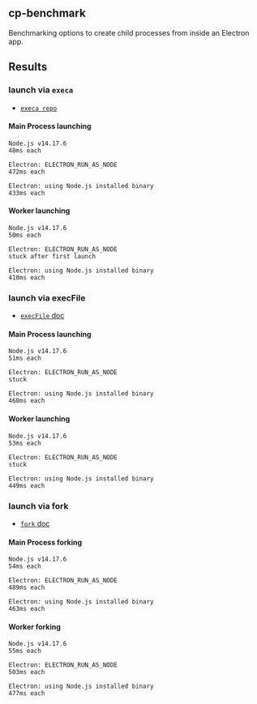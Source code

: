 ## cp-benchmark

Benchmarking options to create child processes from inside an Electron app.

## Results

### launch via `execa`

- [`execa repo`](https://github.com/sindresorhus/execa)

#### Main Process launching

```
Node.js v14.17.6
48ms each

Electron: ELECTRON_RUN_AS_NODE
472ms each

Electron: using Node.js installed binary
433ms each
```

#### Worker launching

```
Node.js v14.17.6
50ms each

Electron: ELECTRON_RUN_AS_NODE
stuck after first launch

Electron: using Node.js installed binary
410ms each
```

### launch via execFile

- [`execFile` doc](https://nodejs.org/api/child_process.html#child_process_child_process_execfile_file_args_options_callback)

#### Main Process launching

```
Node.js v14.17.6
51ms each

Electron: ELECTRON_RUN_AS_NODE
stuck

Electron: using Node.js installed binary
460ms each
```

#### Worker launching

```
Node.js v14.17.6
53ms each

Electron: ELECTRON_RUN_AS_NODE
stuck

Electron: using Node.js installed binary
449ms each
```

### launch via fork

- [`fork` doc](https://nodejs.org/api/child_process.html#child_process_child_process_fork_modulepath_args_options)

#### Main Process forking

```
Node.js v14.17.6
54ms each

Electron: ELECTRON_RUN_AS_NODE
489ms each

Electron: using Node.js installed binary
463ms each
```

#### Worker forking

```
Node.js v14.17.6
55ms each

Electron: ELECTRON_RUN_AS_NODE
503ms each

Electron: using Node.js installed binary
477ms each
```
